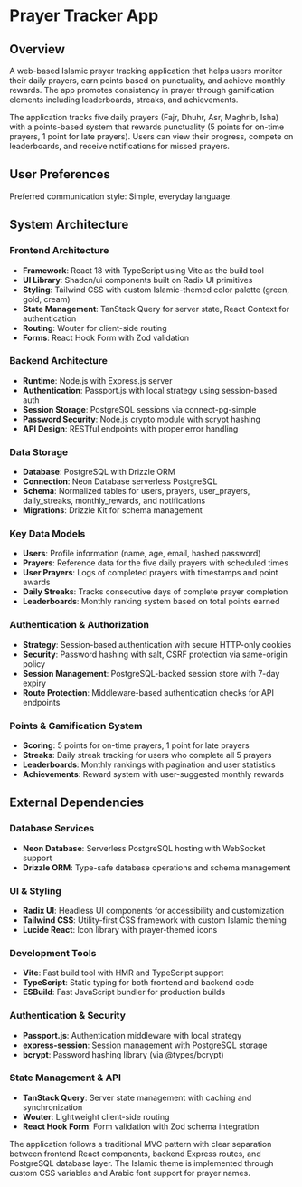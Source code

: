 # Prayer Tracker App

## Overview

A web-based Islamic prayer tracking application that helps users monitor their daily prayers, earn points based on punctuality, and achieve monthly rewards. The app promotes consistency in prayer through gamification elements including leaderboards, streaks, and achievements.

The application tracks five daily prayers (Fajr, Dhuhr, Asr, Maghrib, Isha) with a points-based system that rewards punctuality (5 points for on-time prayers, 1 point for late prayers). Users can view their progress, compete on leaderboards, and receive notifications for missed prayers.

## User Preferences

Preferred communication style: Simple, everyday language.

## System Architecture

### Frontend Architecture
- **Framework**: React 18 with TypeScript using Vite as the build tool
- **UI Library**: Shadcn/ui components built on Radix UI primitives
- **Styling**: Tailwind CSS with custom Islamic-themed color palette (green, gold, cream)
- **State Management**: TanStack Query for server state, React Context for authentication
- **Routing**: Wouter for client-side routing
- **Forms**: React Hook Form with Zod validation

### Backend Architecture
- **Runtime**: Node.js with Express.js server
- **Authentication**: Passport.js with local strategy using session-based auth
- **Session Storage**: PostgreSQL sessions via connect-pg-simple
- **Password Security**: Node.js crypto module with scrypt hashing
- **API Design**: RESTful endpoints with proper error handling

### Data Storage
- **Database**: PostgreSQL with Drizzle ORM
- **Connection**: Neon Database serverless PostgreSQL
- **Schema**: Normalized tables for users, prayers, user_prayers, daily_streaks, monthly_rewards, and notifications
- **Migrations**: Drizzle Kit for schema management

### Key Data Models
- **Users**: Profile information (name, age, email, hashed password)
- **Prayers**: Reference data for the five daily prayers with scheduled times
- **User Prayers**: Logs of completed prayers with timestamps and point awards
- **Daily Streaks**: Tracks consecutive days of complete prayer completion
- **Leaderboards**: Monthly ranking system based on total points earned

### Authentication & Authorization
- **Strategy**: Session-based authentication with secure HTTP-only cookies
- **Security**: Password hashing with salt, CSRF protection via same-origin policy
- **Session Management**: PostgreSQL-backed session store with 7-day expiry
- **Route Protection**: Middleware-based authentication checks for API endpoints

### Points & Gamification System
- **Scoring**: 5 points for on-time prayers, 1 point for late prayers
- **Streaks**: Daily streak tracking for users who complete all 5 prayers
- **Leaderboards**: Monthly rankings with pagination and user statistics
- **Achievements**: Reward system with user-suggested monthly rewards

## External Dependencies

### Database Services
- **Neon Database**: Serverless PostgreSQL hosting with WebSocket support
- **Drizzle ORM**: Type-safe database operations and schema management

### UI & Styling
- **Radix UI**: Headless UI components for accessibility and customization
- **Tailwind CSS**: Utility-first CSS framework with custom Islamic theming
- **Lucide React**: Icon library with prayer-themed icons

### Development Tools
- **Vite**: Fast build tool with HMR and TypeScript support
- **TypeScript**: Static typing for both frontend and backend code
- **ESBuild**: Fast JavaScript bundler for production builds

### Authentication & Security
- **Passport.js**: Authentication middleware with local strategy
- **express-session**: Session management with PostgreSQL storage
- **bcrypt**: Password hashing library (via @types/bcrypt)

### State Management & API
- **TanStack Query**: Server state management with caching and synchronization
- **Wouter**: Lightweight client-side routing
- **React Hook Form**: Form validation with Zod schema integration

The application follows a traditional MVC pattern with clear separation between frontend React components, backend Express routes, and PostgreSQL database layer. The Islamic theme is implemented through custom CSS variables and Arabic font support for prayer names.